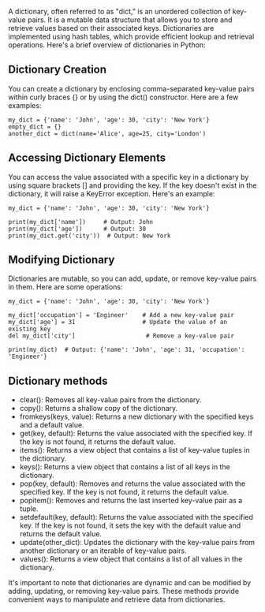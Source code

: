 A dictionary, often referred to as "dict," is an unordered collection of key-value pairs. It is a mutable data structure that allows you to store and retrieve values based on their associated keys. Dictionaries are implemented using hash tables, which provide efficient lookup and retrieval operations. Here's a brief overview of dictionaries in Python:

## Dictionary Creation
You can create a dictionary by enclosing comma-separated key-value pairs within curly braces {} or by using the dict() constructor. Here are a few examples:
```
my_dict = {'name': 'John', 'age': 30, 'city': 'New York'}
empty_dict = {}
another_dict = dict(name='Alice', age=25, city='London')
```
## Accessing Dictionary Elements
You can access the value associated with a specific key in a dictionary by using square brackets [] and providing the key. If the key doesn't exist in the dictionary, it will raise a KeyError exception. Here's an example:
```
my_dict = {'name': 'John', 'age': 30, 'city': 'New York'}

print(my_dict['name'])     # Output: John
print(my_dict['age'])      # Output: 30
print(my_dict.get('city'))  # Output: New York
```
## Modifying Dictionary
Dictionaries are mutable, so you can add, update, or remove key-value pairs in them. Here are some operations:
```
my_dict = {'name': 'John', 'age': 30, 'city': 'New York'}

my_dict['occupation'] = 'Engineer'    # Add a new key-value pair
my_dict['age'] = 31                   # Update the value of an existing key
del my_dict['city']                    # Remove a key-value pair

print(my_dict)  # Output: {'name': 'John', 'age': 31, 'occupation': 'Engineer'}
```

## Dictionary methods 
* clear(): Removes all key-value pairs from the dictionary.
* copy(): Returns a shallow copy of the dictionary.
* fromkeys(keys, value): Returns a new dictionary with the specified keys and a default value.
* get(key, default): Returns the value associated with the specified key. If the key is not found, it returns the default value.
* items(): Returns a view object that contains a list of key-value tuples in the dictionary.
* keys(): Returns a view object that contains a list of all keys in the dictionary.
* pop(key, default): Removes and returns the value associated with the specified key. If the key is not found, it returns the default value.
* popitem(): Removes and returns the last inserted key-value pair as a tuple.
* setdefault(key, default): Returns the value associated with the specified key. If the key is not found, it sets the key with the default value and returns the default value.
* update(other_dict): Updates the dictionary with the key-value pairs from another dictionary or an iterable of key-value pairs.
* values(): Returns a view object that contains a list of all values in the dictionary. 

It's important to note that dictionaries are dynamic and can be modified by adding, updating, or removing key-value pairs. These methods provide convenient ways to manipulate and retrieve data from dictionaries.
